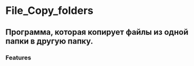 # File_Copy_folders
## Программа, которая копирует файлы из одной папки в другую папку.
### Features
####
